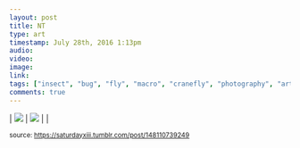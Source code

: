 ```yaml
---
layout: post
title: NT
type: art
timestamp: July 28th, 2016 1:13pm
audio: 
video: 
image: 
link: 
tags: ["insect", "bug", "fly", "macro", "cranefly", "photography", "art"]
comments: true
---
```


| <img src="https://saturdayxiii.github.io/media/148110739249_0.jpg"/> | <img src="https://saturdayxiii.github.io/media/148110739249_1.jpg"/> |  |

<small>source: https://saturdayxiii.tumblr.com/post/148110739249</small>